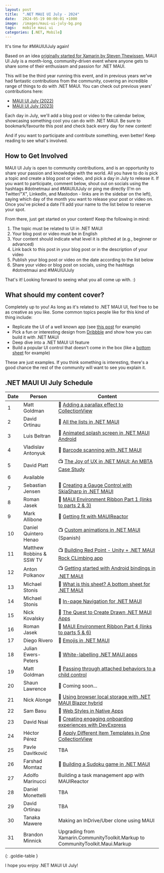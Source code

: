 ```yaml
---
layout: post
title:  ".NET MAUI UI July - 2024"
date:   2024-05-19 00:00:01 +1000
image:  /images/maui-ui-july-bg.png
tags:   mobile maui ui
categories: [.NET, Mobile]
---
```


It's time for #MAUIUIJuly again!

Based on an idea [originally started for Xamarin by Steven Thewissen](https://thewissen.io/introducing-xamarin-ui-july/), MAUI UI July is a month-long, community-driven event where anyone gets to share some of their enthusiasm and passion for .NET MAUI.

This will be the third year running this event, and in previous years we've had fantastic contributions from the community, covering an incredible range of things to do with .NET MAUI. You can check out previous years' contributions here:

* [MAUI UI July (2022)](/posts/maui-ui-july)
* [MAUI UI July (2023)](/posts/maui-ui-july-23)

Each day in July, we'll add a blog post or video to the calendar below, showcasing something cool you can do with .NET MAUI. Be sure to bookmark/favourite this post and check back every day for new content!

And if you want to participate and contribute something, even better! Keep reading to see what's involved.

## How to Get Involved

MAUI UI July is open to community contributions, and is an opportunity to share your passion and knowledge with the world. All you have to do is pick a topic and create a blog post or video, and pick a day in July to release it. If you want to participate, comment below, shout out on socials using the hashtags #dotnetmaui and #MAUIUIJuly or ping me directly (I'm on Twitter/"X", LinkedIn, and Mastodon - links are in the sidebar on the left), saying which day of the month you want to release your post or video on. Once you've picked a date I'll add your name to the list below to reserve your spot.

From there, just get started on your content! Keep the following in mind:

1. The topic must be related to UI in .NET MAUI
2. Your blog post or video must be in English
3. Your content should indicate what level it is pitched at (e.g., beginner or advanced)
4. Link back to this post in your blog post or in the description of your video
5. Publish your blog post or video on the date according to the list below
6. Share your video or blog post on socials, using the hashtags #dotnetmaui and #MAUIUIJuly

That's it! Looking forward to seeing what you all come up with. :)

## What should my content cover?

Completely up to you! As long as it's related to .NET MAUI UI, feel free to be as creative as you like. Some common topics people like for this kind of thing include:

* Replicate the UI of a well known app (see [this post](/posts/outlook-clone) for example)
* Pick a fun or interesting design from [Dribbble](https://dribbble.com) and show how you can build it with .NET MAUI
* Deep dive into a .NET MAUI UI feature
* Build a popular UI control that doesn't come in the box (like a [bottom sheet](https://blogs.xgenoapps.com/post/2022/07/23/maui-bottom-sheet) for example)

These are just examples. If you think something is interesting, there's a good chance the rest of the community will want to see you explain it.


## .NET MAUI UI July Schedule

| Date | Person                   | Content                                                                                                                                                                           |
| ---- | ------------------------ | --------------------------------------------------------------------------------------------------------------------------------------------------------------------------------- |
| 1    | Matt Goldman             | 📰 [Adding a parallax effect to CollectionView](/posts/parallax-collection/)                                                                                                     |
| 2    | David Ortinau            | 📰 [All the lists in .NET MAUI](https://dev.to/davidortinau/all-the-lists-in-net-maui-33bd)                                                                                      |
| 3    | Luis Beltran             | 📰 [Animated splash screen in .NET MAUI Android](https://dev.to/icebeam7/animated-splash-screen-in-net-maui-android-2ipg)                                                        |
| 4    | Vladislav Antonyuk       | 📰 [Barcode scanning with .NET MAUI](https://vladislavantonyuk.github.io/articles/Various-methods-for-barcode-scanning-in-.NET-MAUI/)                                            |
| 5    | David Platt              | 📺 [The Joy of UX in .NET MAUI: An MBTA Case Study](https://www.youtube.com/watch?v=PGdihJt1pzA)                                                                                 |
| 6    | Available                |                                                                                                                                                                                   |
| 7    | Sebastian Jensen         | 📰 [Creating a Gauge Control with SkiaSharp in .NET MAUI](https://medium.com/@tsjdevapps/create-a-gauge-control-using-skiasharp-in-net-maui-ce418e6320fb)                        |
| 8    | Roman Jasek              | 📰 [MAUI Environment Ribbon Part 1 (links to parts 2 & 3)](https://www.riganti.cz/en/blog-posts/maui-environment-ribbon-intro-and-basic-ui-part-1)                               |
| 9    | Mark Allibone            | 📰 [Getting fit with MAUIReactor](https://mallibone.com/post/maui-reactor-fit)                                                                                                   |
| 10   | Daniel Quintero Henao    | 📺 [Custom animations in .NET MAUI](https://www.youtube.com/watch?v=bw5APWXf1AI) (Spanish)                                                                                       |
| 11   | Matthew Robbins & SSW TV | 📺 [Building Red Point - Unity + .NET MAUI Rock CLimbing app](https://youtu.be/CfodwPUSfSg?si=qmKwSkAnVhynGnuX)                                                                  |
| 12   | Anton Polkanov           | 📺 [Getting started with Android bindings in .NET MAUI](https://www.youtube.com/watch?v=KaRMUa3Sg38)                                                                             |
| 13   | Michael Stonis           | 📰 [What is this sheet? A bottom sheet for .NET MAUI](https://www.ston.is/what-is-this-sheet-a-bottom-sheet-for-maui/)                                                           |
| 14   | Michael Stonis           | 📰 [In-page Navigation for .NET MAUI](https://www.ston.is/componentizer4k-in-page-navigation-for-.net-maui/)                                                                     |
| 15   | Nick Kovalsky            | 📰 [The Quest to Create Drawn .NET MAUI Apps](https://taublast.github.io/posts/MauiJuly/)                                                                                        |
| 16   | Roman Jasek              | 📰 [MAUI Environment Ribbon Part 4 (links to parts 5 & 6)](https://www.riganti.cz/en/blog-posts/maui-environment-ribbon-ui-customization-part-4)                                 |
| 17   | Diego Rivero             | 📰 [Emojis in .NET MAUI](https://grialkit.com/blog/emojis-in-net-maui)                                                                                                           |
| 18   | Julian Ewers-Peters      | 📰 [White-labelling .NET MAUI apps](https://blog.ewers-peters.de/white-labeling-net-maui-apps)                                                                                   |
| 19   | Matt Goldman             | 📰 [Passing through attached behaviors to a child control](https://goforgoldman.com/posts/passthrough-behavior/)                                                                 |
| 20   | Shaun Lawrence           | 🤒 Coming soon...                                                                                                                                                                |
| 21   | Nick Alonge              | 📰 [Using browser local storage with .NET MAUI Blazor hybrid](https://dev.to/nick_alonge/using-local-browser-storage-in-net-maui-blazor-hybrid-3loe)                             |
| 22   | Sam Basu                 | 📰 [Web Styles in Native Apps](https://www.telerik.com/blogs/web-styles-native-apps)                                                                                             |
| 23   | David Nsai               | 📰 [Creating engaging onboarding experiences with DevExpress](https://medium.com/@nsaidave/creating-an-engaging-onboarding-experience-in-net-maui-using-devexpress-a948592df09e) |
| 24   | Héctor Pérez             | 📰 [Apply Different Item Templates in One CollectionView](https://devs.school/net-maui-data-template-selector/)                                                                  |
| 25   | Pavle Davitković         | TBA                                                                                                                                                                               |
| 26   | Farshad Momtaz           | 📰 [Building a Sudoku game in .NET MAUI](https://dev.to/fdmomtaz/my-journey-in-making-a-game-with-net-maui-4hjk)                                                                                                                                                                               |
| 27   | Adolfo Marinucci         | Building a task management app with MAUIReactor                                                                                                                                   |
| 28   | Daniel Monettelli        | TBA                                                                                                                                                                               |
| 29   | David Ortinau            | TBA                                                                                                                                                                               |
| 30   | Tanaka Mawere            | Making an InDrive/Uber clone using MAUI                                                                                                                                           |
| 31   | Brandon Minnick          | Upgrading from Xamarin.CommunityToolkit.Markup to CommunityToolkit.Maui.Markup                                                                                                    |

{: .goldie-table }

I hope you enjoy .NET MAUI UI July!
